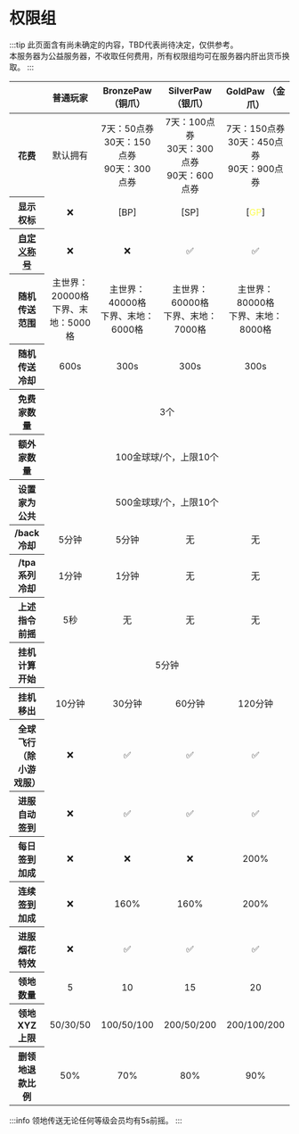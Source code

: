 # 权限组

:::tip
此页面含有尚未确定的内容，TBD代表尚待决定，仅供参考。  
本服务器为公益服务器，不收取任何费用，所有权限组均可在服务器内肝出货币换取。
:::

<table style='text-align:center;'>
    <thead>
        <tr>
            <th></th><th>普通玩家</th><th>BronzePaw （铜爪）</th><th>SilverPaw （银爪）</th><th>GoldPaw （金爪）</th>
        </tr>
    </thead>
    <tbody>
        <tr>
            <th>花费</th>
            <td>默认拥有</td>
            <td>7天：50点券<br>30天：150点券<br>90天：300点券</td>
            <td>7天：100点券<br>30天：300点券<br>90天：600点券</td>
            <td>7天：150点券<br>30天：450点券<br>90天：900点券</td>
        </tr>
        <tr>
            <th>显示权标</th><td>❌</td><td>[BP]</td><td>[SP]</td><td>[<span style="color:#fcfc54;">GP</span>]</td>
        </tr>
        <tr>
            <th><a href="../feature/title.html#自定义称号">自定义称号</a></th><td>❌</td><td>❌</td><td>✅</td><td>✅</td>
        </tr>
        <tr>
            <th>随机传送范围</th><td>主世界：20000格<br>下界、末地：5000格</td><td>主世界：40000格<br>下界、末地：6000格</td><td>主世界：60000格<br>下界、末地：7000格</td><td>主世界：80000格<br>下界、末地：8000格</td>
        </tr>
        <tr>
            <th>随机传送冷却</th><td>600s</td><td>300s</td><td>300s</td><td>300s</td>
        </tr>
        <tr>
            <th>免费家数量</th><td colspan='4'>3个</td>
        </tr>
        <tr>
            <th>额外家数量</th><td colspan='4'>100金球球/个，上限10个
</td>
        </tr>
        <tr>
            <th>设置家为公共</th><td colspan='4'>500金球球/个，上限10个
</td>
        </tr>
        <tr>
            <th>/back 冷却</th><td>5分钟</td><td>5分钟</td><td>无</td><td>无</td>
        </tr>
        <tr>
            <th>/tpa系列冷却</th><td>1分钟</td><td>1分钟</td><td>无</td><td>无</td>
        </tr>
        <tr>
            <th>上述指令前摇</th><td>5秒</td><td>无</td><td>无</td><td>无</td>
        </tr>
                <tr>
            <th>挂机计算开始</th><td colspan='4'>5分钟</td>
        </tr>
        <tr>
            <th>挂机移出</th><td>10分钟</td><td>30分钟</td><td>60分钟</td><td>120分钟</td>
        </tr>
        <tr>
            <th>全球飞行<br>（除小游戏服）</th><td>❌</td><td>✅</td><td>✅</td><td>✅</td>
        </tr>
        <tr>
            <th>进服自动签到</th><td>❌</td><td>✅</td><td>✅</td><td>✅</td>
        </tr>
        <tr>
            <th>每日签到加成</th><td>❌</td><td>❌</td><td>❌</td><td>200%</td>
        </tr>
        <tr>
            <th>连续签到加成</th><td>❌</td><td>160%</td><td>160%</td><td>200%</td>
        </tr>
        <tr>
            <th>进服烟花特效</th><td>❌</td><td>✅</td><td>✅</td><td>✅</td>
        </tr>
        <tr>
            <th>领地数量</th><td>5</td><td>10</td><td>15</td><td>20</td>
        </tr>
        <tr>
            <th>领地XYZ上限</th><td>50/30/50</td><td>100/50/100</td><td>200/50/200</td><td>200/100/200</td>
        </tr>
        <tr>
            <th>删领地退款比例</th><td>50%</td><td>70%</td><td>80%</td><td>90%</td>
        </tr>
    </tbody>
</table>

:::info
领地传送无论任何等级会员均有5s前摇。
:::
